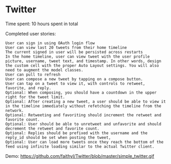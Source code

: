 Twitter
=======

Time spent: 10 hours spent in total

Completed user stories:

    User can sign in using OAuth login flow
    User can view last 20 tweets from their home timeline
    The current signed in user will be persisted across restarts
    In the home timeline, user can view tweet with the user profile picture, username, tweet text, and timestamp. In other words, design the custom cell with the proper Auto Layout settings. You will also need to augment the model classes.
    User can pull to refresh
    User can compose a new tweet by tapping on a compose button.
    User can tap on a tweet to view it, with controls to retweet, favorite, and reply.
    Optional: When composing, you should have a countdown in the upper right for the tweet limit.
    Optional: After creating a new tweet, a user should be able to view it in the timeline immediately without refetching the timeline from the network.
    Optional: Retweeting and favoriting should increment the retweet and favorite count.
    Optional: User should be able to unretweet and unfavorite and should decrement the retweet and favorite count.
    Optional: Replies should be prefixed with the username and the reply_id should be set when posting the tweet,
    Optional: User can load more tweets once they reach the bottom of the feed using infinite loading similar to the actual Twitter client.



Demo: https://github.com/faithyl/Twitter/blob/master/simple_twitter.gif

